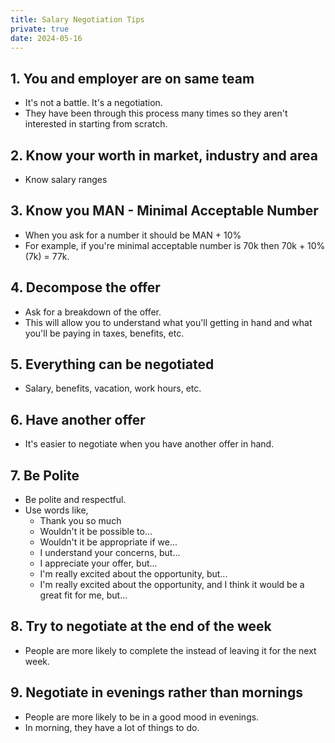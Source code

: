 ```yaml
---
title: Salary Negotiation Tips
private: true
date: 2024-05-16
---
```


## 1. You and employer are on same team

- It's not a battle. It's a negotiation.
- They have been through this process many times so they aren't interested in starting from scratch.

## 2. Know your worth in market, industry and area

- Know salary ranges

## 3. Know you MAN - Minimal Acceptable Number

- When you ask for a number it should be MAN + 10%
- For example, if you're minimal acceptable number is 70k then 70k + 10% (7k) = 77k.

## 4. Decompose the offer

- Ask for a breakdown of the offer.
- This will allow you to understand what you'll getting in hand and what you'll be paying in taxes, benefits, etc.

## 5. Everything can be negotiated

- Salary, benefits, vacation, work hours, etc.

## 6. Have another offer

- It's easier to negotiate when you have another offer in hand.

## 7. Be Polite

- Be polite and respectful.
- Use words like,
  - Thank you so much
  - Wouldn't it be possible to...
  - Wouldn't it be appropriate if we...
  - I understand your concerns, but...
  - I appreciate your offer, but...
  - I'm really excited about the opportunity, but...
  - I'm really excited about the opportunity, and I think it would be a great fit for me, but...

## 8. Try to negotiate at the end of the week

- People are more likely to complete the instead of leaving it for the next week.

## 9. Negotiate in evenings rather than mornings

- People are more likely to be in a good mood in evenings.
- In morning, they have a lot of things to do.
